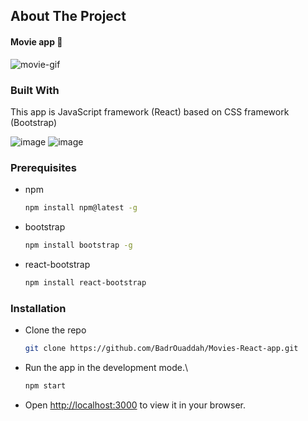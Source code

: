 ## About The Project 
#### Movie app 🎥
![movie-gif](https://github.com/BadrOuaddah/Movies-React-app/assets/119801735/26ab7dc3-1e1b-4f09-a92d-a011a44eb90a)


### Built With

This app is JavaScript framework (React) based on CSS framework (Bootstrap)

![image](https://img.shields.io/badge/React-20232A?style=for-the-badge&logo=react&logoColor=61DAFB)
![image](https://img.shields.io/badge/Bootstrap-563D7C?style=for-the-badge&logo=bootstrap&logoColor=white)

### Prerequisites

* npm
  ```bash
  npm install npm@latest -g
  ```

* bootstrap
  ```bash
  npm install bootstrap -g
  ```

* react-bootstrap
  ```bash
  npm install react-bootstrap
  ```

### Installation

+ Clone the repo
   
   ```bash
   git clone https://github.com/BadrOuaddah/Movies-React-app.git
   ```
+ Run the app in the development mode.\
  
     ```bash
   npm start
   ```
     
 + Open [http://localhost:3000](http://localhost:3000) to view it in your browser.
   
